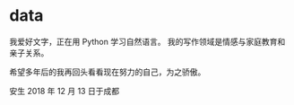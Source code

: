 # data

我爱好文字，正在用 Python 学习自然语言。
我的写作领域是情感与家庭教育和亲子关系。

希望多年后的我再回头看看现在努力的自己，为之骄傲。

安生 2018 年 12 月 13 日于成都
